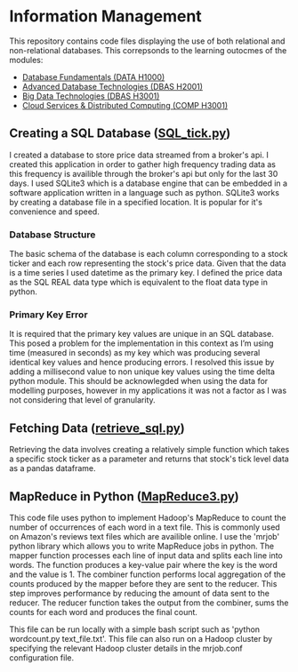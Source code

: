 # Information Management 
This repository contains code files displaying the use of both relational and non-relational databases. This correpsonds to the learning outocmes of the modules:
- [Database Fundamentals (DATA H1000)](https://www.tudublin.ie/study/modules/data-h1000-database-fundamentals/)
- [Advanced Database Technologies (DBAS H2001)](https://www.tudublin.ie/study/modules/dbas-h2001-advanced-database-technologies/)
- [Big Data Technologies (DBAS H3001)](https://www.tudublin.ie/study/modules/dbas-h3001-big-data-technologies/)
- [Cloud Services & Distributed Computing (COMP H3001)](https://www.tudublin.ie/study/modules/comp-h3001-cloud-services--distributed-computing/)

## Creating a SQL Database ([SQL_tick.py](SQL_tick.py))
I created a database to store price data streamed from a broker's api. I created this application in order to gather high frequency trading data as this frequency is availible through the broker's api but only for the last 30 days. I used SQLite3 which is a database
engine that can be embedded in a software application written in a language such as python. SQLite3 works 
by creating a database file in a specified location. It is popular for it's convenience and speed. 

### Database Structure 
The basic schema of the database is each column corresponding to a stock ticker and each row representing
the stock's price data. Given that the data is a time series I used datetime as the primary key. I defined 
the price data as the SQL REAL data type which is equivalent to the float data type in python. 

### Primary Key Error 
It is required that the primary key values are unique in an SQL database. This posed a problem for the 
implementation in this context as I’m using time (measured in seconds) as my key which was producing several 
identical key values and hence producing errors. I resolved this issue by adding a millisecond value to non 
unique key values using the time delta python module. This should be acknowlegded when using the data for 
modelling purposes, however in my applications it was not a factor as I was not considering that level of 
granularity. 

## Fetching Data ([retrieve_sql.py](retrieve_sql.py))
Retrieving the data involves creating a relatively simple function which takes a specific 
stock ticker as a parameter and returns that stock's tick level data as a pandas dataframe.

## MapReduce in Python ([MapReduce3.py](MapReduce3.py))
This code file uses python to implement Hadoop's MapReduce to count the number of occurrences of each word in a text file. This is commonly used on Amazon's reviews text files which are availible online. I use the 'mrjob' python library which allows you to write MapReduce jobs in python. The mapper function processes each line of input data and splits each line into words. The function produces a key-value pair where the key is the word and the value is 1. The combiner function performs local aggregation of the counts produced by the mapper before they are sent to the reducer. This step improves performance by reducing the amount of data sent to the reducer. The reducer function takes the output from the combiner, sums the counts for each word and produces the final count.

This file can be run locally with a simple bash script such as 'python wordcount.py text_file.txt'. This file can also run on a Hadoop cluster by specifying the relevant Hadoop cluster details in the mrjob.conf configuration file.
